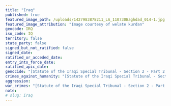 ```yaml
---
title: "Iraq"
published: true
featured_image_path: /uploads/1427983878211_LA_110730Baghdad_014-1.jpg
featured_image_attribution: "Image courtesy of welate kurdan"
geocode: IRQ
iso_code: IQ
territory: false
state_party: false
signed_but_not_ratified: false
signed_date:
ratified_or_acceded_date:
entry_into_force_date:
ratified_apic_date:
genocide: "[Statute of the Iraqi Special Tribunal - Section 2 - Part 2 - Article 11](http://preventgenocide.org/law/domestic/iraqispecialtribunal.htm)"
crimes_against_humanity: "[Statute of the Iraqi Special Tribunal - Section 2 - Part 3 - Article 12](http://preventgenocide.org/law/domestic/iraqispecialtribunal.htm)"
aggression:
war_crimes: "[Statute of the Iraqi Special Tribunal - Section 2 - Part 4 - Article 13](http://preventgenocide.org/law/domestic/iraqispecialtribunal.htm)"
note:
# slug: iraq
---
```

